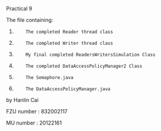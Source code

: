 Practical 9

The file containing:

1)         The completed Reader thread class
2)         The completed Writer thread class
3)         My final completed ReadersWritersSimulation Class
4)         The completed DataAccessPolicyManager2 Class
4)         The Semaphore.java
4)         The DataAccessPolicyManager.java



by Hanlin Cai

FZU number : 832002117

MU number : 20122161